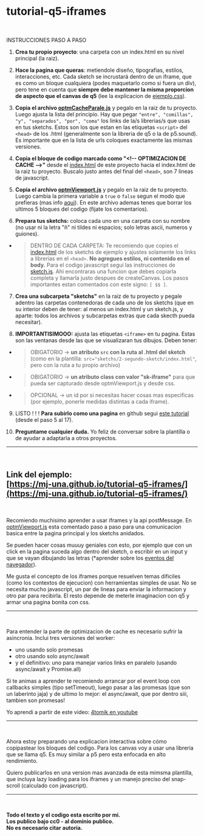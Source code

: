 # <br>tutorial-q5-iframes

<br>

INSTRUCCIONES PASO A PASO

1.  **Crea tu propio proyecto**: una carpeta con un index.html en su nivel principal (la raiz).

2.  **Hace la pagina que queras**: metiendole diseño, tipografias, estilos, interacciones, etc. Cada sketch se incrustará dentro de un iframe, que es como un bloque cualquiera (podes maquetarlo como si fuera un div), pero tene en cuenta que **siempre debe mantener la misma proporcion de aspecto que el canvas de q5** (lee la explicacion de [ejemplo.css](https://github.com/mj-una/tutorial-q5-iframes/blob/main/ejemplo.css)).

3.  **Copia el archivo [optmCacheParale.js](https://github.com/mj-una/tutorial-q5-iframes/blob/main/optmCacheParale.js)** y pegalo en la raiz de tu proyecto. Luego ajusta la lista del principio. Hay que pegar ```"entre", "comillas", "y", "separados", "por", "coma"``` los links de la/s librerias/s que usas en tus sketchs. Estos son los que estan en las etiquetas ```<script>``` del ```<head>``` de los .html (generalmente son la libreria de q5 o la de p5.sound). Es importante que en la lista de urls coloques exactamente las mismas versiones.

4.  **Copia el bloque de codigo marcado como "\<!-- OPTIMIZACION DE CACHE -->"** desde el [index.html](https://github.com/mj-una/tutorial-q5-iframes/blob/main/index.html) de este proyecto hacia el index.html de la raiz tu proyecto. Buscalo justo antes del final del ```<head>```, son 7 lineas de javascript.

5. **Copia el archivo [optmViewport.js](https://github.com/mj-una/tutorial-q5-iframes/blob/main/optmViewport.js)** y pegalo en la raiz de tu proyecto. Luego cambia la primera variable a ```true``` o ```false``` segun el modo que prefieras (mas info [aqui](https://mj-una.github.io/tutorial-q5-iframes/#explicacion)). En este archivo ademas tenes que borrar los ultimos 5 bloques del codigo (fijate los comentarios).

6.  **Prepara tus sketchs:** coloca cada uno en una carpeta con su nombre (no usar ni la letra "ñ" ni tildes ni espacios; solo letras ascii, numeros y guiones).
- > DENTRO DE CADA CARPETA: Te recomiendo que copies el [index.html](https://github.com/mj-una/tutorial-q5-iframes/tree/main/sketchs/1-primer-sketch/index.html) de los sketchs de ejemplo y ajustes solamente los links a librerias en el ```<head>```. **No agregues estilos, ni contenido en el body.** Para el codigo javascript segui las instrucciones de [sketch.js](https://github.com/mj-una/tutorial-q5-iframes/tree/main/sketchs/1-primer-sketch/sketch.js). Ahi encontraras una funcion que debes copiarla completa y llamarla justo despues de createCanvas. Los pasos importantes estan comentados con este signo: ```[ $$ ]```.

7. **Crea una subcarpeta "sketchs"** en la raiz de tu proyecto y pegale adentro las carpetas contenedoras de cada uno de los sketchs (que en su interior deben de tener: al menos un index.html y un sketch.js, y aparte: todos los archivos y subcarpetas extras que cada skecth pueda necesitar).

8. **IMPORTANTISIMOOO:** ajusta las etiquetas ```<iframe>``` en tu pagina. Estas son las ventanas desde las que se visualizaran tus dibujos. Deben tener:
  - >OBIGATORIO -> **un atributo ```src``` con la ruta al .html del sketch** (como en la plantilla: ```src="sketchs/2-segundo-sketch/index.html"```, pero con la ruta a tu propio archivo)
  - >OBIGATORIO -> **un atributo class con valor "sk-iframe"** para que pueda ser capturado desde optmViewport.js y desde css.
  - >OPCIONAL -> un id por si necesitas hacer cosas mas especificas (por ejemplo, ponerle medidas distintas a cada iframe).

9. LISTO ! ! ! **Para subirlo como una pagina** en github segui [este tutorial](https://github.com/mj-una/tutorial-p5-responsive/blob/main/github.md) (desde el paso 5 al 17).

10. **Preguntame cualquier duda.** Yo feliz de conversar sobre la plantilla o de ayudar a adaptarla a otros proyectos.

<hr>

<br>

## Link del ejemplo:<br>[https://mj-una.github.io/tutorial-q5-iframes/](https://mj-una.github.io/tutorial-q5-iframes/)

<br>

Recomiendo muchisimo aprender a usar iframes y la api postMessage. En [optmViewport.js](https://github.com/mj-una/tutorial-q5-iframes/blob/main/optmViewport.js) esta comentado paso a paso para una comunicacion basica entre la pagina principal y los sketchs anidados.

Se pueden hacer cosas muuuy geniales con esto, por ejemplo que con un click en la pagina suceda algo dentro del sketch, o escribir en un input y que se vayan dibujando las letras (*aprender sobre los [eventos del navegador](https://developer.mozilla.org/es/docs/Learn_web_development/Core/Scripting/Events)).

Me gusta el concepto de los iframes porque resuelven temas dificiles (como los contextos de ejecucion) con herramientas simples de usar. No se necesita mucho javascript, un par de lineas para enviar la informacion y otro par para recibirla. El resto depende de meterle imaginacion con q5 y armar una pagina bonita con css. 

<hr>

<br>

Para entender la parte de optimizacion de cache es necesario sufrir la asincronia. Inclui tres versiones del worker:
- uno usando solo promesas
- otro usando solo async/await
- y el definitivo: uno para manejar varios links en paralelo (usando async/await y Promise.all)

Si te animas a aprender te recomiendo arrancar por el event loop con callbacks simples (tipo setTimeout), luego pasar a las promesas (que son un laberinto jaja) y de ultimo lo mejor: el async/await, que por dentro siii, tambien son promesas!

Yo aprendi a partir de este video: [4tomik en youtube](https://youtu.be/dX2lThXc0p4?si=pHalDVe4enRAyWpg)

<hr>

<br>

Ahora estoy preparando una explicacion interactiva sobre cómo copipastear los bloques del codigo. Para los canvas voy a usar una libreria que se llama q5. Es muy similar a p5 pero esta enfocada en alto rendimiento.

Quiero publicarlos en una version mas avanzada de esta mimsma plantilla, que incluya lazy loading para los iframes y un manejo preciso del snap-scroll (calculado con javascript).

<hr>

<br>

**Todo el texto y el codigo esta escrito por mi.<br>Los publico bajo cc0 - al dominio publico.<br>No es necesario citar autoria.**
